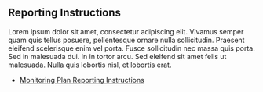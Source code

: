 ## Reporting Instructions

Lorem ipsum dolor sit amet, consectetur adipiscing elit. Vivamus semper quam quis tellus posuere, pellentesque ornare nulla sollicitudin. Praesent eleifend scelerisque enim vel porta. Fusce sollicitudin nec massa quis porta. Sed in malesuada dui. In in tortor arcu. Sed eleifend sit amet felis ut malesuada. Nulla quis lobortis nisl, et lobortis erat.

- [Monitoring Plan Reporting Instructions](https://api.epa.gov/easey/dev/content-mgmt/ecmps/reporting-instructions/monitoring-plan.pdf "Link")

